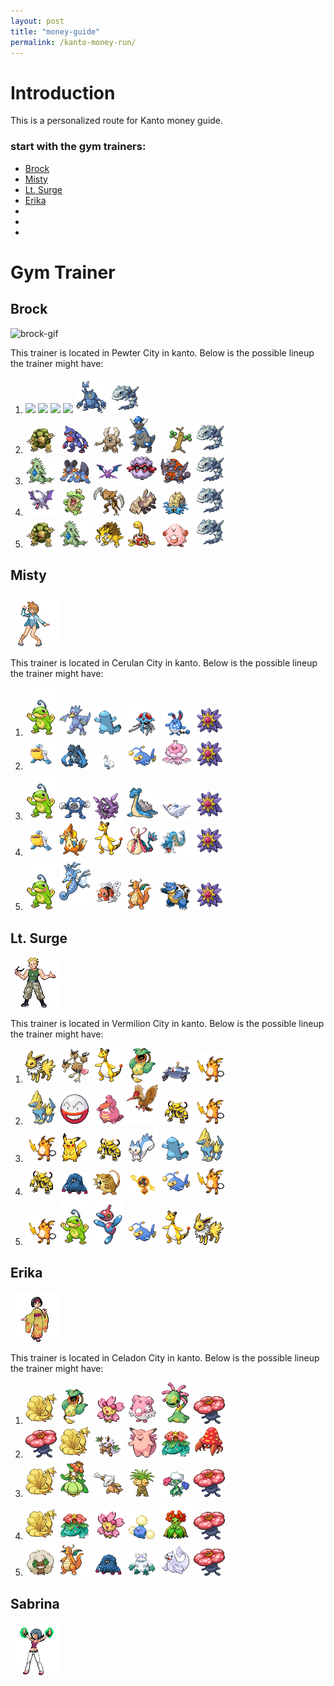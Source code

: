 ```yaml
---
layout: post
title: "money-guide"
permalink: /kanto-money-run/
---
```

<h1>Introduction</h1>
<p>This is a personalized route for Kanto money guide.</p>
<h3> start with the gym trainers:</h3>
<ul>
    <li><a href="#brock">Brock</a></li>
    <li><a href="#misty">Misty</a></li>
    <li><a href="#ltsurge">Lt. Surge</a></li>
    <li><a href="#erika">Erika</a></li>
    <li></li>
    <li></li>
    <li></li>
</ul>
<h1>Gym Trainer</h1>

<h2 id="brock">Brock</h2>
<img src="https://i.imgur.com/UHY9Jpr.gif" alt='brock-gif'>

<br />
<p>This trainer is located in Pewter City in kanto. Below is the possible lineup the trainer might have:</p>
<ol>
    <li><img src="https://i.imgur.com/MExBlWm.gif"> 
    <img src="https://i.imgur.com/TXKtoDc.gif"> <img src="https://i.imgur.com/mH9Uy7x.gif"> <img src="https://i.imgur.com/lapAOMr.gif">  <img src="images/pokemon/heracross.gif" width="50"> <img src="images/pokemon/steelix.gif" width="50"> </li>
    <li><img src="images/pokemon/golem.gif" width="50"> <img src="images/pokemon/toxicroak.gif" width="50"> <img src="images/pokemon/pinsir.gif" width="50"> <img src="images/pokemon/rampardos.gif" width="50"> <img src="images/pokemon/sudowoodo.gif" width="50"> <img src="images/pokemon/steelix.gif" width="50"></li>
    <li><img src="images/pokemon/tyranitar.gif" width="50"> <img src="images/pokemon/swampert.gif" width="50"> <img src="images/pokemon/crobat.gif" width="50"> <img src="images/pokemon/forretress.gif" width="50"> <img src="images/pokemon/rhyperior.gif" width="50"> <img src="images/pokemon/steelix.gif" width="50"></li>
    <li><img src="images/pokemon/aerodactyl.gif" width="50"> <img src="images/pokemon/ludicolo.gif" width="50"> <img src="images/pokemon/kabutops.gif" width="50"> <img src="images/pokemon/relicanth.gif" width="50"> <img src="images/pokemon/omastar.gif" width="50"> <img src="images/pokemon/steelix.gif" width="50"></li>
    <li><img src="images/pokemon/golem.gif" width="50"> <img src="images/pokemon/tyranitar.gif" width="50"> <img src="images/pokemon/sandslash.gif" width="50"> <img src="images/pokemon/shuckle.gif" width="50"> <img src="images/pokemon/chansey.gif" width="50"> <img src="images/pokemon/steelix.gif" width="50"></li>
</ol>

<h2 id="misty">Misty</h2>
<img src="images/trainers/misty.gif" alt="Misty-gif">
<p>This trainer is located in Cerulan City in kanto. Below is the possible lineup the trainer might have:</p>

<ol>
    <li><img src="images/pokemon/politoed.gif" width="50"> <img src="images/pokemon/golduck.gif" width="50"> <img src="images/pokemon/quagsire.gif" width="50"> <img src="images/pokemon/tentacruel.gif" width="50"> <img src="images/pokemon/azumarill.gif" width="50"> <img src="images/pokemon/starmie.gif" width="50"></li>
    <li><img src="images/pokemon/pelipper.gif" width="50"> <img src="images/pokemon/carracosta.gif" width="50"> <img src="images/pokemon/swanna.gif" width="50"> <img src="images/pokemon/lanturn.gif" width="50"> <img src="images/pokemon/jellicent.gif" width="50"> <img src="images/pokemon/starmie.gif" width="50"></li>
    <li><img src="images/pokemon/politoed.gif" width="50"> <img src="images/pokemon/poliwrath.gif" width="50"> <img src="images/pokemon/cloyster.gif" width="50"> <img src="images/pokemon/lapras.gif" width="50"> <img src="images/pokemon/togekiss.gif" width="50"> <img src="images/pokemon/starmie.gif" width="50"></li>
    <li><img src="images/pokemon/pelipper.gif" width="50"> <img src="images/pokemon/floatzel.gif" width="50"> <img src="images/pokemon/ampharos.gif" width="50"> <img src="images/pokemon/milotic.gif" width="50"> <img src="images/pokemon/gyarados.gif" width="50"> <img src="images/pokemon/starmie.gif" width="50"></li>
    <li><img src="images/pokemon/politoed.gif" width="50"> <img src="images/pokemon/kingdra.gif" width="50"> <img src="images/pokemon/seaking.gif" width="50"> <img src="images/pokemon/dragonite.gif" width="50"> <img src="images/pokemon/blastoise.gif" width="50"> <img src="images/pokemon/starmie.gif" width="50"></li>
</ol>

<h2 id="ltsurge">Lt. Surge</h2>
<img src="images/trainers/ltsurge.gif" alt="lt.surge-gif">
<p>This trainer is located in Vermilion City in kanto. Below is the possible lineup the trainer might have:</p>
<ol>
    <li><img src="images/pokemon/jolteon.gif" width="50"> <img src="images/pokemon/dodrio.gif" width="50"> <img src="images/pokemon/ampharos.gif" width="50"> <img src="images/pokemon/victreebel.gif" width="50"> <img src="images/pokemon/magnezone.gif" width="50"> <img src="images/pokemon/raichu.gif" width="50"></li>
    <li><img src="images/pokemon/manetric.gif" width="50"> <img src="images/pokemon/electrode.gif" width="50"> <img src="images/pokemon/lickilicky.gif" width="50"> <img src="images/pokemon/fearow.gif" width="50"> <img src="images/pokemon/electivire.gif" width="50"> <img src="images/pokemon/raichu.gif" width="50"></li>
    <li><img src="images/pokemon/raichu.gif" width="50"> <img src="images/pokemon/pikachu.gif" width="50"> <img src="images/pokemon/electivire.gif" width="50"> <img src="images/pokemon/pachirisu.gif" width="50"> <img src="images/pokemon/quagsire.gif" width="50"> <img src="images/pokemon/manetric.gif" width="50"></li>
    <li><img src="images/pokemon/electivire.gif" width="50"> <img src="images/pokemon/tangrowth.gif" width="50"> <img src="images/pokemon/raticate.gif" width="50"> <img src="images/pokemon/fan-rotom.gif" width="50"> <img src="images/pokemon/lanturn.gif" width="50"> <img src="images/pokemon/raichu.gif" width="50"></li>
    <li><img src="images/pokemon/raichu.gif" width="50"> <img src="images/pokemon/politoed.gif" width="50"> <img src="images/pokemon/porygon-z.gif" width="50"> <img src="images/pokemon/lanturn.gif" width="50"> <img src="images/pokemon/ampharos.gif" width="50"> <img src="images/pokemon/jolteon.gif" width="50"></li>
</ol>

<h2 id="erika">Erika</h2>
<img src="images/trainers/erika.gif" alt="erika-gif">
<p>This trainer is located in Celadon City in kanto. Below is the possible lineup the trainer might have:</p>
<ol>
    <li><img src="images/pokemon/ninetales.gif" width="50"> <img src="images/pokemon/victreebel.gif" width="50"> <img src="images/pokemon/cherrim-d.gif" width="50"> <img src="images/pokemon/blissey.gif" width="50"> <img src="images/pokemon/cradily.gif" width="50"> <img src="images/pokemon/vileplume.gif" width="50"></li>
    <li><img src="images/pokemon/vileplume.gif" width="50"> <img src="images/pokemon/ninetales.gif" width="50"> <img src="images/pokemon/shiftry.gif" width="50"> <img src="images/pokemon/clefable.gif" width="50"> <img src="images/pokemon/venusaur.gif" width="50"> <img src="images/pokemon/parasect.gif" width="50"></li>
    <li><img src="images/pokemon/ninetales.gif" width="50"> <img src="images/pokemon/lilligant.gif" width="50"> <img src="images/pokemon/marowak.gif" width="50"> <img src="images/pokemon/exeggutor.gif" width="50"> <img src="images/pokemon/roserade.gif" width="50"> <img src="images/pokemon/vileplume.gif" width="50"></li>
    <li><img src="images/pokemon/ninetales.gif" width="50"> <img src="images/pokemon/venusaur.gif" width="50"> <img src="images/pokemon/cherrim-d.gif" width="50"> <img src="images/pokemon/jumpluff.gif" width="50"> <img src="images/pokemon/bellossom.gif" width="50"> <img src="images/pokemon/vileplume.gif" width="50"></li>
    <li><img src="images/pokemon/whimsicott.gif" width="50"> <img src="images/pokemon/dragonite.gif" width="50"> <img src="images/pokemon/tangrowth.gif" width="50"> <img src="images/pokemon/abomasnow.gif" width="50"> <img src="images/pokemon/dewgong.gif" width="50"> <img src="images/pokemon/vileplume.gif" width="50"></li>
</ol>

<h2 id="sabrina">Sabrina</h2>
<img src="images/trainers/sabrina.gif" alt="sabrina-gif">